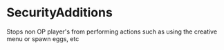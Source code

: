 # SecurityAdditions
Stops non OP player's from performing actions such as using the creative menu or spawn eggs, etc
